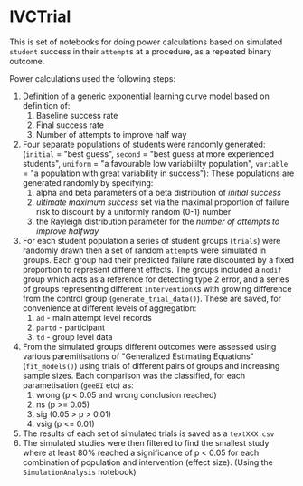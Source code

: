# IVCTrial

This is set of notebooks for doing power calculations based on simulated 
`student` success in their `attempt`s at a procedure, as a repeated binary outcome.

Power calculations used the following steps:

1. Definition of a generic exponential  learning curve model based on definition of:
    1. Baseline success rate
    1. Final success rate
    1. Number of attempts to improve half way
1. Four separate populations of students were randomly generated: (`initial` = "best guess", `second` = "best guess at more experienced students", `uniform` = "a favourable low variabililty population", `variable` = "a population with great variability in success"): These populations are generated randomly by specifying:
    1. alpha and beta parameters of a beta distribution of *initial success*
    1. *ultimate maximum success* set via the maximal proportion of failure risk to discount by a uniformly random (0-1) number
    1. the Rayleigh distribution parameter for the *number of attempts to improve halfway*
1. For each student population a series of student groups (`trials`) were randomly drawn then a set of random `attempt`s were simulated in groups. Each group had their predicted failure rate discounted by a fixed proportion to represent different effects. The groups included a `nodif` group which acts as a reference for detecting type 2 error, and a series of groups representing different `interventionX`s with growing difference from the control group (`generate_trial_data()`). These are saved, for convenience at different levels of aggregation:
    1. `ad` - main attempt level records
    2. `partd` - participant
    3. `td` - group level data
1. From the simulated groups different outcomes were assessed using various paremitisations of "Generalized Estimating Equations" (`fit_models()`) using trials of different pairs of groups and increasing sample sizes. Each comparison was the classified, for each parametisation (`geeBI` etc) as:
    1. wrong (p < 0.05 and wrong conclusion reached)
    1. ns (p >= 0.05)
    1. sig (0.05 > p > 0.01)
    1. vsig (p <= 0.01)
1. The results of each set of simulated trials is saved as a `textXXX.csv`
1. The simulated studies were then filtered to find the smallest study where at least 80% reached a significance of p < 0.05 for each combination of population and intervention (effect size). (Using the  `SimulationAnalysis` notebook)
